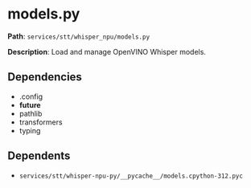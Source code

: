 # models.py

**Path**: `services/stt/whisper_npu/models.py`

**Description**: Load and manage OpenVINO Whisper models.

## Dependencies
- .config
- __future__
- pathlib
- transformers
- typing

## Dependents
- `services/stt/whisper-npu-py/__pycache__/models.cpython-312.pyc`

